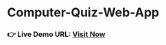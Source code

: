 # Computer-Quiz-Web-App
### **👉 Live Demo URL:** <a href="https://shreyash00007.github.io/Computer-Quiz-Web-App/">**Visit Now** </a>
